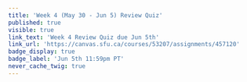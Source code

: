 ```yaml
---
title: 'Week 4 (May 30 - Jun 5) Review Quiz'
published: true
visible: true
link_text: 'Week 4 Review Quiz due Jun 5th'
link_url: 'https://canvas.sfu.ca/courses/53207/assignments/457120'
badge_display: true
badge_label: 'Jun 5th 11:59pm PT'
never_cache_twig: true
---
```

